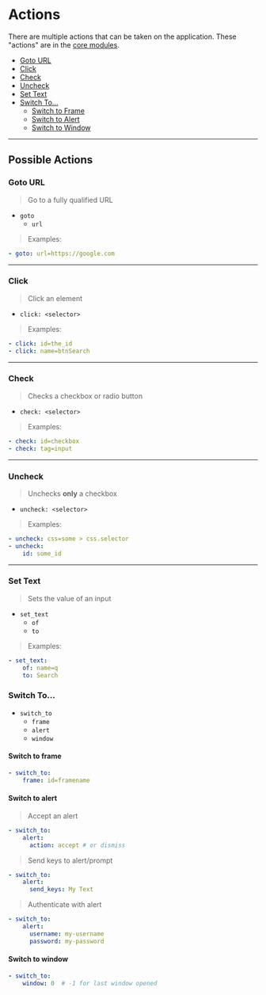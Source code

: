 Actions
=======

There are multiple actions that can be taken on the application.
These "actions" are in the [core modules](https://github.com/dynamictivity/dyson-modules-core).

- [Goto URL](#goto-url)
- [Click](#click)
- [Check](#check)
- [Uncheck](#uncheck)
- [Set Text](#set-text) 
- [Switch To...](#switch-to)
  * [Switch to Frame](#switch-to-frame)
  * [Switch to Alert](#switch-to-alert) 
  * [Switch to Window](#switch-to-window)

---

## Possible Actions

### Goto URL

> Go to a fully qualified URL

- `goto`
    - `url`

> Examples:

```yaml
- goto: url=https://google.com
```

---

### Click

> Click an element

- `click: <selector>`

> Examples:

```yaml
- click: id=the_id
- click: name=btnSearch
```

---

### Check

> Checks a checkbox or radio button

- `check: <selector>`

> Examples:

```yaml
- check: id=checkbox
- check: tag=input
```

---

### Uncheck

> Unchecks **only** a checkbox

- `uncheck: <selector>`

> Examples:

```yaml
- uncheck: css=some > css.selector
- uncheck:
    id: some_id
```

---

### Set Text

> Sets the value of an input

- `set_text`
    - `of`
    - `to`

> Examples:

```yaml
- set_text:
    of: name=q
    to: Search
```

### Switch To...

- `switch_to`
    - `frame`
    - `alert`
    - `window`

#### Switch to frame

```yaml
- switch_to:
    frame: id=framename
```

#### Switch to alert

> Accept an alert

```yaml
- switch_to:
    alert:
      action: accept # or dismiss
```

> Send keys to alert/prompt

```yaml
- switch_to:
    alert:
      send_keys: My Text
```

> Authenticate with alert

```yaml
- switch_to:
    alert:
      username: my-username
      password: my-password
```

#### Switch to window

```yaml
- switch_to:
    window: 0  # -1 for last window opened
```
